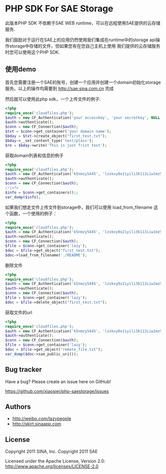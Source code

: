 PHP SDK For SAE Storage
=================

此版本PHP SDK 不依赖于SAE WEB runtime，可以在远程使用SAE提供的云存储服务.

我们鼓励对于运行在SAE上的应用仍然使用我们集成在runtime中的storage api操作storage中存储的文件，但如果您有在您自己主机上使用
我们提供的云存储服务时您可以使用这个PHP SDK.


使用demo
-----

首先您需要注册一个SAE的账号，创建一个应用并创建一个domain初始化storage服务。以上的操作均需要到 http://sae.sina.com.cn 完成

然后就可以使用此php sdk，一个上传文件的例子:

``` php
<?php
require_once('cloudfiles.php');
$auth = new CF_Authentication('your accesskey', 'your secretkey', NULL, "https://auth.sinas3.com");
$auth->authenticate();
$conn = new CF_Connection($auth);
$txt = $conn->get_container('your domain name');
$bday = $txt->create_object("first_test.txt");
$bday->__set_content_type('text/plain');
$re = $bday->write('This is just frist test');
```
获取domain列表和信息的例子

``` php
<?php
require_once('cloudfiles.php');
$auth = new CF_Authentication('k5nmzy5445', 'lzxkxy0x2iyili3k113iiw1mz5kimlwk33j5wyl1', NULL, "https://auth.sinas3.com");
$auth->authenticate();
$conn = new CF_Connection($auth);
//info
$info = $conn->get_containers();;
var_dump($info);
```

如果我们想走文件上传文件到storage中，我们可以使用 load_from_filename 这个函数，一个使用的例子：

``` php
<?php
require_once('cloudfiles.php');
$auth = new CF_Authentication('k5nmzy5445', 'lzxkxy0x2iyili3k113iiw1mz5kimlwk33j5wyl1', NULL, "https://auth.sinas3.com");
$auth->authenticate();
$conn = new CF_Connection($auth);
$file = $conn->get_container('lazy');
$doc = $file->get_object("first_test.txt");
$doc->load_from_filename('./README');
```

删除文件

``` php
<?php
require_once('cloudfiles.php');
$auth = new CF_Authentication('k5nmzy5445', 'lzxkxy0x2iyili3k113iiw1mz5kimlwk33j5wyl1', NULL, "https://auth.sinas3.com");
$auth->authenticate();
$conn = new CF_Connection($auth);
$file = $conn->get_container('lazy');
$doc = $file->delete_object("first_test.txt");
```

获取文件的url
``` php
<?php
require_once('cloudfiles.php');
$auth = new CF_Authentication('k5nmzy5445', 'lzxkxy0x2iyili3k113iiw1mz5kimlwk33j5wyl1', NULL, "https://auth.sinas3.com");
$auth->authenticate();
$conn = new CF_Connection($auth);
$file = $conn->get_container('lazy');
$doc = $file->get_object("remote_file.txt");
var_dump($doc->sae_public_uri());
```


Bug tracker
-----------

Have a bug? Please create an issue here on GitHub!

https://github.com/xiaosier/php-saestorage/issues


Authors
-------

+ http://weibo.com/lazypeople
+ http://skirt.sinaapp.com


License
---------------------

Copyright 2011 SINA, Inc.
Copyright 2011 SAE

Licensed under the Apache License, Version 2.0: http://www.apache.org/licenses/LICENSE-2.0